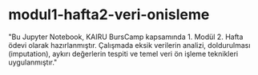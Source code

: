 # modul1-hafta2-veri-onisleme
"Bu Jupyter Notebook, KAIRU BursCamp kapsamında 1. Modül 2. Hafta ödevi olarak hazırlanmıştır. Çalışmada eksik verilerin analizi, doldurulması (imputation), aykırı değerlerin tespiti ve temel veri ön işleme teknikleri uygulanmıştır."

